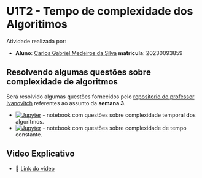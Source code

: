 # U1T2 - Tempo de complexidade dos Algoritimos

Atividade realizada por:
- **Aluno**: [Carlos Gabriel Medeiros da Silva](https://github.com/CarlosG18) **matricula**: 20230093859

## Resolvendo algumas questões sobre complexidade de algoritmos

Será resolvido algumas questões fornecidos pelo [repositorio do professor Ivanovitch](https://github.com/ivanovitchm/datastructure) referentes ao assunto da **semana 3**.

- [![Jupyter](https://img.shields.io/badge/-Notebook-191A1B?style=flat-square&logo=jupyter)](https://github.com/CarlosG18/aedii_dca0209/blob/main/unidade1/U1T2/resolution_Time_Complexity_of_Algorithms.ipynb) - notebook com questões sobre complexidade temporal dos algoritmos.
- [![Jupyter](https://img.shields.io/badge/-Notebook-191A1B?style=flat-square&logo=jupyter)](https://github.com/CarlosG18/aedii_dca0209/blob/main/unidade1/U1T2/resolution_Constant_time_complexity.ipynb) - notebook com questões sobre complexidade de tempo constante.

## Video Explicativo

- 🎥 [Link do video](https://drive.google.com/file/d/14LrgX_7vX5yoe7F-W9U4S-vjGLZN6J7S/view?usp=sharing)
